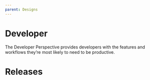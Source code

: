 ```yaml
---
parent: Designs
---
```


# Developer
The Developer Perspective provides developers with the features and workflows they’re most likely to need to be productive.


# Releases
